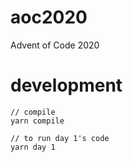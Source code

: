 # aoc2020
Advent of Code 2020


# development

```
// compile
yarn compile

// to run day 1's code
yarn day 1
```